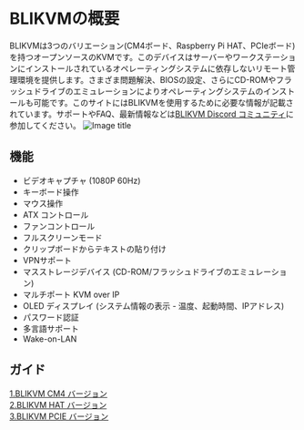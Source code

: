 # BLIKVMの概要
BLIKVMは3つのバリエーション(CM4ボード、Raspberry Pi HAT、PCIeボード)を持つオープンソースのKVMです。このデバイスはサーバーやワークステーションにインストールされているオペレーティングシステムに依存しないリモート管理環境を提供します。さまざま問題解決、BIOSの設定、さらにCD-ROMやフラッシュドライブのエミュレーションによりオペレーティングシステムのインストールも可能です。このサイトにはBLIKVMを使用するために必要な情報が記載されています。サポートやFAQ、最新情報などは[BLIKVM Discord コミュニティ](https://discord.com/invite/9Y374gUF6C)に参加してください。
![Image title](assets/images/version_all.png)

## **機能**
* ビデオキャプチャ (1080P 60Hz)  
* キーボード操作  
* マウス操作  
* ATX コントロール
* ファンコントロール  
* フルスクリーンモード  
* クリップボードからテキストの貼り付け  
* VPNサポート  
* マスストレージデバイス (CD-ROM/フラッシュドライブのエミュレーション)  
* マルチポート KVM over IP  
* OLED ディスプレイ (システム情報の表示 - 温度、起動時間、IPアドレス)
* パスワード認証  
* 多言語サポート  
* Wake-on-LAN  

## **ガイド**
[1.BLIKVM CM4 バージョン](./BLIKVM-CM4-guide.md)  
[2.BLIKVM HAT バージョン](./BLIKVM-HAT-guide.md)   
[3.BLIKVM PCIE バージョン](./BLIKVM-PCIE-guide.md)   

